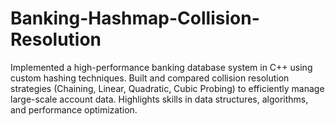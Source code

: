 # Banking-Hashmap-Collision-Resolution
Implemented a high-performance banking database system in C++ using custom hashing techniques. Built and compared collision resolution strategies (Chaining, Linear, Quadratic, Cubic Probing) to efficiently manage large-scale account data. Highlights skills in data structures, algorithms, and performance optimization.

